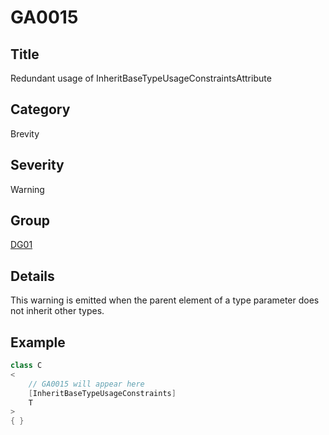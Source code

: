 # GA0015

## Title
Redundant usage of InheritBaseTypeUsageConstraintsAttribute

## Category
Brevity

## Severity
Warning

## Group
[DG01](docs/rules/groups/DG01.md)

## Details
This warning is emitted when the parent element of a type parameter does not inherit other types.

## Example
```csharp
class C
<
    // GA0015 will appear here
    [InheritBaseTypeUsageConstraints]
    T
>
{ }
```
